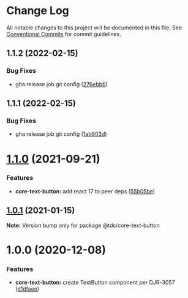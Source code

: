 # Change Log

All notable changes to this project will be documented in this file.
See [Conventional Commits](https://conventionalcommits.org) for commit guidelines.

## 1.1.2 (2022-02-15)


### Bug Fixes

* gha release job git config ([276ebb6](https://github.com/telus/tds-core/commit/276ebb6968a0b56c9b87c178f6895a60ae108e71))





## 1.1.1 (2022-02-15)


### Bug Fixes

* gha release job git config ([1ab603d](https://github.com/telus/tds-core/commit/1ab603d68c36219b0711fc353bc2515b64712ca9))





# [1.1.0](https://github.com/telus/tds-core/compare/@tds/core-text-button@1.0.1...@tds/core-text-button@1.1.0) (2021-09-21)


### Features

* **core-text-button:** add react 17 to peer deps ([55b05be](https://github.com/telus/tds-core/commit/55b05bec3c5c001db0bd0037fc81919be9c5cb08))





## [1.0.1](https://github.com/telus/tds-core/compare/@tds/core-text-button@1.0.0...@tds/core-text-button@1.0.1) (2021-01-15)

**Note:** Version bump only for package @tds/core-text-button





# 1.0.0 (2020-12-08)


### Features

* **core-text-button:** create TextButton component per DJR-3057 ([d1dfaee](https://github.com/telus/tds-core/commit/d1dfaeef737cdce639e0b944de35d04030876743))
